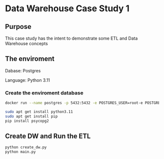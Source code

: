 # Data Warehouse Case Study 1

## Purpose

This case study has the intent to demonstrate some ETL and Data Warehouse concepts

## The enviroment

Dabase: Postgres

Language: Python 3.11

### Create the enviroment database

~~~bash
docker run --name postgres -p 5432:5432 -e POSTGRES_USER=root-e POSTGRES_PASSWORD=adm123-e POSTGRES_DB=data-warehouse -d postgres
~~~

~~~bash
sudo apt get install python3.11
sudo apt get install pip
pip install psycopg2
~~~

## Create DW and Run the ETL

~~~bash
python create_dw.py
python main.py
~~~~ 
